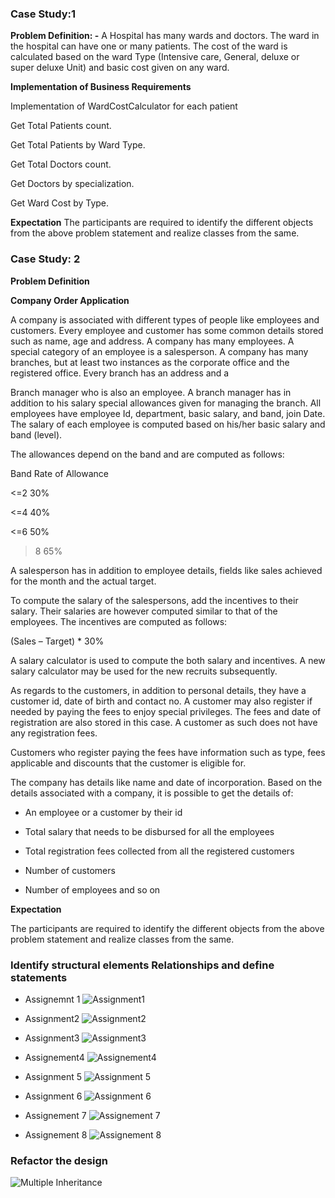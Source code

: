 ###  Case Study:1

**Problem Definition: -** A Hospital has many wards and doctors. The ward in the hospital can have one or many patients. The cost of the ward is calculated based on the ward Type (Intensive care, General, deluxe or super deluxe Unit) and basic cost given on any ward.

**Implementation of Business Requirements**

Implementation of WardCostCalculator for each patient

Get Total Patients count.

Get Total Patients by Ward Type.

Get Total Doctors count.

Get Doctors by specialization.

Get Ward Cost by Type.

**Expectation**
The participants are required to identify the different objects from the above problem statement and realize classes from the same.

### Case Study: 2

**Problem Definition**

**Company Order Application**

A company is associated with different types of people like employees and customers. Every employee and customer has some common details stored such as name, age and address. A company has many employees. A special category of an employee is a salesperson. A company has many branches, but at least two instances as the corporate office and the registered office. Every branch has an address and a

Branch manager who is also an employee. A branch manager has in addition to his salary special allowances given for managing the branch. All employees have employee Id, department, basic salary, and band, join Date. The salary of each employee is computed based on his/her basic salary and band (level).

The allowances depend on the band and are computed as follows:

Band Rate of Allowance

<=2 30%

<=4 40%

<=6 50%

>8 65%

A salesperson has in addition to employee details, fields like sales achieved for the month and the actual target.

To compute the salary of the salespersons, add the incentives to their salary. Their salaries are however computed similar to that of the employees. The incentives are computed as follows:

(Sales – Target) * 30%

A salary calculator is used to compute the both salary and incentives. A new salary calculator may be used for the new recruits subsequently.

As regards to the customers, in addition to personal details, they have a customer id, date of birth and contact no. A customer may also register if needed by paying the fees to enjoy special privileges. The fees and date of registration are also stored in this case. A customer as such does not have any registration fees.

Customers who register paying the fees have information such as type, fees applicable and discounts that the customer is eligible for.

The company has details like name and date of incorporation. Based on the details associated with a company, it is possible to get the details of:

- An employee or a customer by their id

- Total salary that needs to be disbursed for all the employees

- Total registration fees collected from all the registered customers

- Number of customers

- Number of employees and so on

**Expectation**

The participants are required to identify the different objects from the above problem statement and realize classes from the same.

### Identify structural elements Relationships and define statements  

- Assignemnt 1
![Assignment1](https://github.com/venu-shastri/ooad-uml-knowledge/blob/master/images/IdentifyRealtionships.JPG)

- Assignment2
![Assignment2](https://github.com/venu-shastri/ooad-uml-knowledge/blob/master/images/IdentifyRealtionships2.JPG)

- Assignment3
![Assignment3](https://github.com/venu-shastri/ooad-uml-knowledge/blob/master/images/IdentifyRealtionships3.JPG)

- Assignement4
![Assignement4](https://github.com/venu-shastri/ooad-uml-knowledge/blob/master/images/IdentifyRealtionships4.JPG)
- Assignment 5
![Assignment 5](https://github.com/venu-shastri/ooad-uml-knowledge/blob/master/images/BeverageBuilder.png)

- Assignment 6
![Assignment 6](https://github.com/venu-shastri/ooad-uml-knowledge/blob/master/images/IceCreamFlavor.png)

- Assignement 7
![Assignement 7](https://github.com/venu-shastri/ooad-uml-knowledge/blob/master/images/Double_Dispatch_Problem%20%281%29.png)
- Assignement 8
![Assignement 8](https://github.com/venu-shastri/ooad-uml-knowledge/blob/master/images/Printer_Visitor.png)

### Refactor the design

![Multiple Inheritance](https://github.com/venu-shastri/ooad-uml-knowledge/blob/master/images/MultipleInheritance.png)
<!--stackedit_data:
eyJoaXN0b3J5IjpbLTc0MDczNjAxOCwyOTAwNzI2NjUsMTM5MD
A2MzU1OCwtMTUyMzM0ODk3NF19
-->
